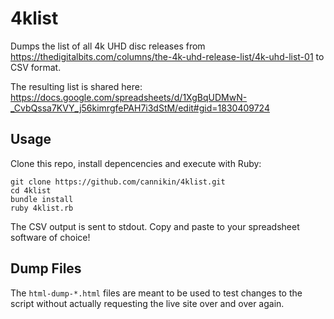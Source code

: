 # 4klist

Dumps the list of all 4k UHD disc releases from https://thedigitalbits.com/columns/the-4k-uhd-release-list/4k-uhd-list-01 to CSV format.

The resulting list is shared here: https://docs.google.com/spreadsheets/d/1XgBqUDMwN-_CvbQssa7KVY_j56kimrgfePAH7i3dStM/edit#gid=1830409724

## Usage

Clone this repo, install depencencies and execute with Ruby:

    git clone https://github.com/cannikin/4klist.git
    cd 4klist
    bundle install
    ruby 4klist.rb

The CSV output is sent to stdout. Copy and paste to your spreadsheet software of choice!

## Dump Files

The `html-dump-*.html` files are meant to be used to test changes to the script without
actually requesting the live site over and over again.
